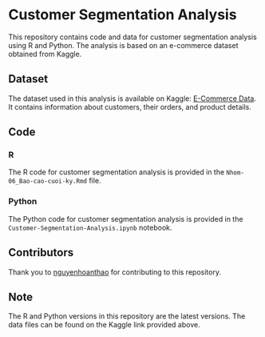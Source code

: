# Customer Segmentation Analysis

This repository contains code and data for customer segmentation analysis using R and Python. The analysis is based on an e-commerce dataset obtained from Kaggle.

## Dataset

The dataset used in this analysis is available on Kaggle: [E-Commerce Data](https://www.kaggle.com/datasets/carrie1/ecommerce-data). It contains information about customers, their orders, and product details.

## Code

### R

The R code for customer segmentation analysis is provided in the `Nhom-06_Bao-cao-cuoi-ky.Rmd` file.

### Python

The Python code for customer segmentation analysis is provided in the `Customer-Segmentation-Analysis.ipynb` notebook.

## Contributors

Thank you to [nguyenhoanthao](https://github.com/nguyenhoanthao) for contributing to this repository.

## Note

The R and Python versions in this repository are the latest versions. The data files can be found on the Kaggle link provided above.
